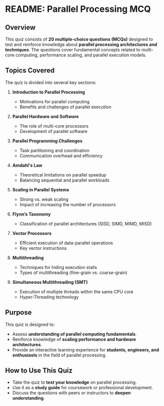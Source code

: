 # README: Parallel Processing MCQ

## Overview
This quiz consists of **20 multiple-choice questions (MCQs)** designed to test and reinforce knowledge about **parallel processing architectures and techniques**. The questions cover fundamental concepts related to multi-core computing, performance scaling, and parallel execution models.

## Topics Covered
The quiz is divided into several key sections:

1. **Introduction to Parallel Processing**
   - Motivations for parallel computing
   - Benefits and challenges of parallel execution

2. **Parallel Hardware and Software**
   - The role of multi-core processors
   - Development of parallel software

3. **Parallel Programming Challenges**
   - Task partitioning and coordination
   - Communication overhead and efficiency

4. **Amdahl's Law**
   - Theoretical limitations on parallel speedup
   - Balancing sequential and parallel workloads

5. **Scaling in Parallel Systems**
   - Strong vs. weak scaling
   - Impact of increasing the number of processors

6. **Flynn’s Taxonomy**
   - Classification of parallel architectures (SISD, SIMD, MIMD, MISD)

7. **Vector Processors**
   - Efficient execution of data-parallel operations
   - Key vector instructions

8. **Multithreading**
   - Techniques for hiding execution stalls
   - Types of multithreading (fine-grain vs. coarse-grain)

9. **Simultaneous Multithreading (SMT)**
   - Execution of multiple threads within the same CPU core
   - Hyper-Threading technology

## Purpose
This quiz is designed to:
- Assess **understanding of parallel computing fundamentals**.
- Reinforce knowledge of **scaling performance and hardware architectures**.
- Provide an interactive learning experience for **students, engineers, and enthusiasts** in the field of parallel processing.

## How to Use This Quiz
- Take the quiz to **test your knowledge** on parallel processing.
- Use it as a **study guide** for coursework or professional development.
- Discuss the questions with peers or instructors to **deepen understanding**.

